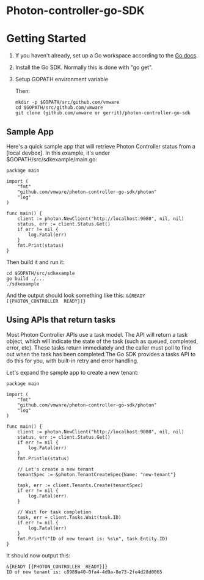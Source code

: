 # Photon-controller-go-SDK

# Getting Started

1. If you haven't already, set up a Go workspace according to the
   [Go docs](http://golang.org/doc).
2. Install the Go SDK. Normally this is done with "go get".
3. Setup GOPATH environment variable

	Then:
	```
	mkdir -p $GOPATH/src/github.com/vmware
	cd $GOPATH/src/github.com/vmware
	git clone (github.com/vmware or gerrit)/photon-controller-go-sdk
	```

## Sample App

Here's a quick sample app that will retrieve Photon Controller status from a
[local devbox].
In this example, it's under $GOPATH/src/sdkexample/main.go:

```golang
package main

import (
	"fmt"
	"github.com/vmware/photon-controller-go-sdk/photon"
	"log"
)

func main() {
	client := photon.NewClient("http://localhost:9080", nil, nil)
	status, err := client.Status.Get()
	if err != nil {
		log.Fatal(err)
	}
	fmt.Print(status)
}
```

Then build it and run it:

```
cd $GOPATH/src/sdkexample
go build ./...
./sdkexample
```

And the output should look something like this:
`&{READY [{PHOTON_CONTROLLER  READY}]}`

## Using APIs that return tasks

Most Photon Controller APIs use a task model. The API will return a task object,
which will indicate the state of the task (such as queued, completed, error, etc).
These tasks return immediately and the caller must poll to find out when the task
has been completed.The Go SDK provides a tasks API to do this for you,
with built-in retry and error handling.

Let's expand the sample app to create a new tenant:

```
package main

import (
	"fmt"
	"github.com/vmware/photon-controller-go-sdk/photon"
	"log"
)

func main() {
	client := photon.NewClient("http://localhost:9080", nil, nil)
	status, err := client.Status.Get()
	if err != nil {
		log.Fatal(err)
	}
	fmt.Println(status)

	// Let's create a new tenant
	tenantSpec := &photon.TenantCreateSpec{Name: "new-tenant"}

	task, err := client.Tenants.Create(tenantSpec)
	if err != nil {
		log.Fatal(err)
	}

	// Wait for task completion
	task, err = client.Tasks.Wait(task.ID)
	if err != nil {
		log.Fatal(err)
	}
	fmt.Printf("ID of new tenant is: %s\n", task.Entity.ID)
}

```

It should now output this:

```
&{READY [{PHOTON_CONTROLLER  READY}]}
ID of new tenant is: c8989a40-0fa4-4d9a-8e73-2fe4d28d0065
```
